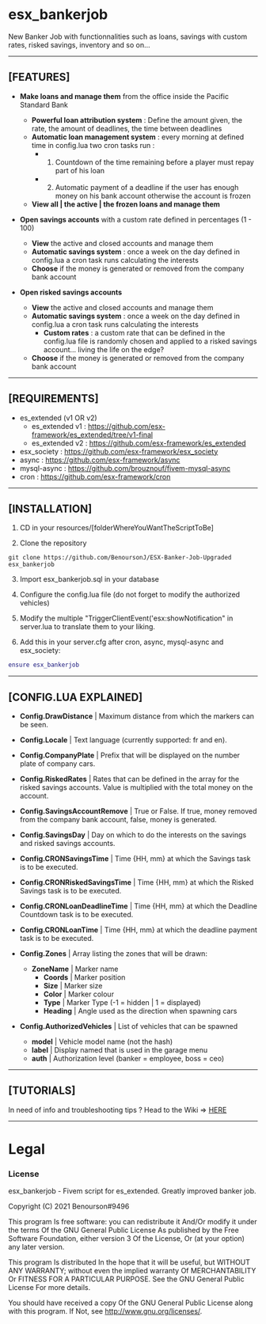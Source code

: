 # esx_bankerjob

New Banker Job with functionnalities such as loans, savings with custom rates, risked savings, inventory and so on...

***

## [FEATURES]


* **Make loans and manage them** from the office inside the Pacific Standard Bank
  * **Powerful loan attribution system** : Define the amount given, the rate, the amount of deadlines, the time between deadlines
  * **Automatic loan management system** : every morning at defined time in config.lua two cron tasks run :
    * 1. Countdown of the time remaining before a player must repay part of his loan
    * 2. Automatic payment of a deadline if the user has enough money on his bank account otherwise the account is frozen
  * **View all | the active | the frozen loans and manage them**

* **Open savings accounts** with a custom rate defined in percentages (1 - 100)
  * **View** the active and closed accounts and manage them
  * **Automatic savings system** : once a week on the day defined in config.lua a cron task runs calculating the interests
  * **Choose** if the money is generated or removed from the company bank account
 
* **Open risked savings accounts** 
  * **View** the active and closed accounts and manage them
  * **Automatic savings system** : once a week on the day defined in config.lua a cron task runs calculating the interests
    * **Custom rates** : a custom rate that can be defined in the config.lua file is randomly chosen and applied to a risked savings account... living the life on the edge?
  * **Choose** if the money is generated or removed from the company bank account


***

## [REQUIREMENTS]


* es_extended (v1 OR v2)
  * es_extended v1 : https://github.com/esx-framework/es_extended/tree/v1-final
  * es_extended v2 : https://github.com/esx-framework/es_extended
* esx_society      : https://github.com/esx-framework/esx_society
* async            : https://github.com/esx-framework/async
* mysql-async      : https://github.com/brouznouf/fivem-mysql-async
* cron             : https://github.com/esx-framework/cron

***

## [INSTALLATION]

1. CD in your resources/[folderWhereYouWantTheScriptToBe]
 
2. Clone the repository
``` git
git clone https://github.com/BenoursonJ/ESX-Banker-Job-Upgraded esx_bankerjob
```
3. Import esx_bankerjob.sql in your database

4. Configure the config.lua file (do not forget to modify the authorized vehicles)
 
5. Modify the multiple "TriggerClientEvent('esx:showNotification" in server.lua to translate them to your liking.

6. Add this in your server.cfg after cron, async, mysql-async and esx_society:

``` lua
ensure esx_bankerjob
```

***

## [CONFIG.LUA EXPLAINED]
* **Config.DrawDistance** | Maximum distance from which the markers can be seen.
* **Config.Locale**       | Text language (currently supported: fr and en).
* **Config.CompanyPlate** | Prefix that will be displayed on the number plate of company cars.
* **Config.RiskedRates**	| Rates that can be defined in the array for the risked savings accounts. Value is multiplied with the total money on the account.
* **Config.SavingsAccountRemove** | True or False. If true, money removed from the company bank account, false, money is generated.
* **Config.SavingsDay**	  | Day on which to do the interests on the savings and risked savings accounts.
* **Config.CRONSavingsTime** | Time {HH, mm} at which the Savings task is to be executed.
* **Config.CRONRiskedSavingsTime** | Time {HH, mm} at which the Risked Savings task is to be executed.
* **Config.CRONLoanDeadlineTime** | Time {HH, mm} at which the Deadline Countdown task is to be executed.
* **Config.CRONLoanTime** | Time {HH, mm} at which the deadline payment task is to be executed.

* **Config.Zones** | Array listing the zones that will be drawn:
  * **ZoneName** | Marker name
    * **Coords** | Marker position
    * **Size** | Marker size
    * **Color** | Marker colour
    * **Type** | Marker Type (-1 = hidden | 1 = displayed)
    * **Heading** | Angle used as the direction when spawning cars

* **Config.AuthorizedVehicles** | List of vehicles that can be spawned
  * **model** | Vehicle model name (not the hash)
  * **label** | Display named that is used in the garage menu
  * **auth**  | Authorization level (banker = employee, boss = ceo)


***

## [TUTORIALS]

In need of info and troubleshooting tips ?
Head to the Wiki => [HERE](https://github.com/BenoursonJ/esx_bankerjob/wiki)

***

# Legal
### License
esx_bankerjob - Fivem script for es_extended. Greatly improved banker job.

Copyright (C) 2021 Benourson#9496

This program Is free software: you can redistribute it And/Or modify it under the terms Of the GNU General Public License As published by the Free Software Foundation, either version 3 Of the License, Or (at your option) any later version.

This program Is distributed In the hope that it will be useful, but WITHOUT ANY WARRANTY; without even the implied warranty Of MERCHANTABILITY Or FITNESS FOR A PARTICULAR PURPOSE. See the GNU General Public License For more details.

You should have received a copy Of the GNU General Public License along with this program. If Not, see http://www.gnu.org/licenses/.
